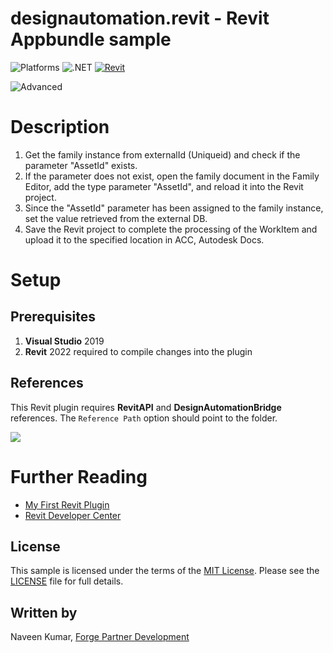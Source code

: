# designautomation.revit - Revit Appbundle sample

![Platforms](https://img.shields.io/badge/Plugins-Windows-lightgray.svg)
![.NET](https://img.shields.io/badge/.NET%20Framework-4.8-blue.svg)
[![Revit](https://img.shields.io/badge/Revit-2022-lightblue.svg)](http://developer.autodesk.com/)

![Advanced](https://img.shields.io/badge/Level-Advanced-blue.svg)

# Description

1. Get the family instance from externalId (Uniqueid) and check if the parameter "AssetId" exists.
2. If the parameter does not exist, open the family document in the Family Editor, add the type parameter "AssetId", and reload it into the Revit project.
3. Since the "AssetId" parameter has been assigned to the family instance, set the value retrieved from the external DB.
4. Save the Revit project to complete the processing of the WorkItem and upload it to the specified location in ACC, Autodesk Docs.

# Setup

## Prerequisites

1. **Visual Studio** 2019
2. **Revit** 2022 required to compile changes into the plugin

## References

This Revit plugin requires **RevitAPI** and **DesignAutomationBridge** references. The `Reference Path` option should point to the folder.

![](../media/revit/reference_path.png)

# Further Reading

- [My First Revit Plugin](https://knowledge.autodesk.com/support/revit-products/learn-explore/caas/simplecontent/content/my-first-revit-plug-overview.html)
- [Revit Developer Center](https://www.autodesk.com/developer-network/platform-technologies/revit)

## License

This sample is licensed under the terms of the [MIT License](http://opensource.org/licenses/MIT). Please see the [LICENSE](LICENSE) file for full details.

## Written by

Naveen Kumar, [Forge Partner Development](http://forge.autodesk.com)